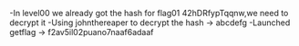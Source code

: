 -In level00 we already got the hash for flag01 42hDRfypTqqnw,we need to decrypt it
-Using johnthereaper to decrypt the hash -> abcdefg
-Launched getflag -> f2av5il02puano7naaf6adaaf
